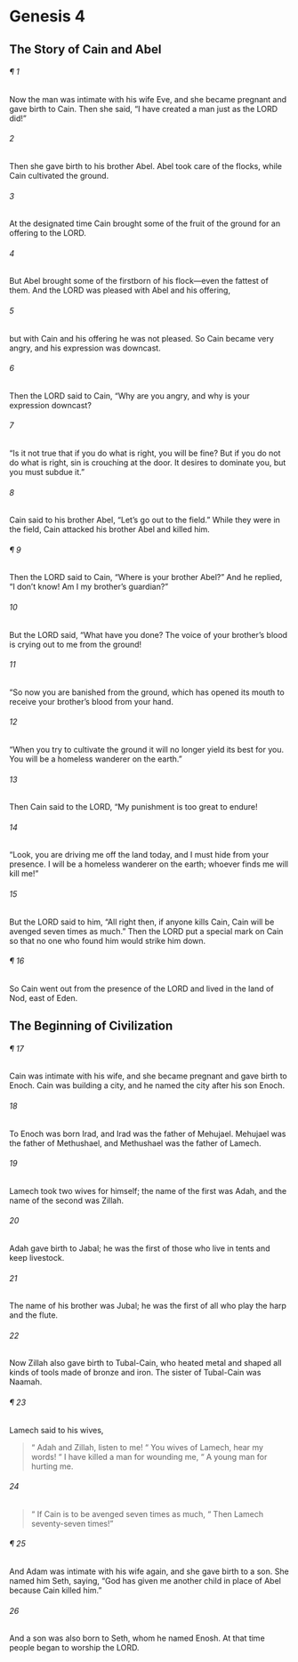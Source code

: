 # Genesis 4
## The Story of Cain and Abel
###### ¶ 1
Now the man was intimate with his wife Eve, and she became pregnant and gave birth to Cain. Then she said, “I have created a man just as the LORD did!”
###### 2
Then she gave birth to his brother Abel. Abel took care of the flocks, while Cain cultivated the ground.
###### 3
At the designated time Cain brought some of the fruit of the ground for an offering to the LORD.
###### 4
But Abel brought some of the firstborn of his flock—even the fattest of them. And the LORD was pleased with Abel and his offering,
###### 5
but with Cain and his offering he was not pleased. So Cain became very angry, and his expression was downcast.
###### 6
Then the LORD said to Cain, “Why are you angry, and why is your expression downcast?
###### 7
“Is it not true that if you do what is right, you will be fine? But if you do not do what is right, sin is crouching at the door. It desires to dominate you, but you must subdue it.”
###### 8
Cain said to his brother Abel, “Let’s go out to the field.” While they were in the field, Cain attacked his brother Abel and killed him.
###### ¶ 9
Then the LORD said to Cain, “Where is your brother Abel?” And he replied, “I don’t know! Am I my brother’s guardian?”
###### 10
But the LORD said, “What have you done? The voice of your brother’s blood is crying out to me from the ground!
###### 11
“So now you are banished from the ground, which has opened its mouth to receive your brother’s blood from your hand.
###### 12
“When you try to cultivate the ground it will no longer yield its best for you. You will be a homeless wanderer on the earth.”
###### 13
Then Cain said to the LORD, “My punishment is too great to endure!
###### 14
“Look, you are driving me off the land today, and I must hide from your presence. I will be a homeless wanderer on the earth; whoever finds me will kill me!”
###### 15
But the LORD said to him, “All right then, if anyone kills Cain, Cain will be avenged seven times as much.” Then the LORD put a special mark on Cain so that no one who found him would strike him down.
###### ¶ 16
So Cain went out from the presence of the LORD and lived in the land of Nod, east of Eden.
## The Beginning of Civilization
###### ¶ 17
Cain was intimate with his wife, and she became pregnant and gave birth to Enoch. Cain was building a city, and he named the city after his son Enoch.
###### 18
To Enoch was born Irad, and Irad was the father of Mehujael. Mehujael was the father of Methushael, and Methushael was the father of Lamech.
###### 19
Lamech took two wives for himself; the name of the first was Adah, and the name of the second was Zillah.
###### 20
Adah gave birth to Jabal; he was the first of those who live in tents and keep livestock.
###### 21
The name of his brother was Jubal; he was the first of all who play the harp and the flute.
###### 22
Now Zillah also gave birth to Tubal-Cain, who heated metal and shaped all kinds of tools made of bronze and iron. The sister of Tubal-Cain was Naamah.
###### ¶ 23
Lamech said to his wives,
>  “ Adah and Zillah, listen to me!
>  “ You wives of Lamech, hear my words!
>  “ I have killed a man for wounding me,
>  “ A young man for hurting me.
###### 24
>  “ If Cain is to be avenged seven times as much,
>  “ Then Lamech seventy-seven times!”
###### ¶ 25
And Adam was intimate with his wife again, and she gave birth to a son. She named him Seth, saying, “God has given me another child in place of Abel because Cain killed him.”
###### 26
And a son was also born to Seth, whom he named Enosh. At that time people began to worship the LORD.
